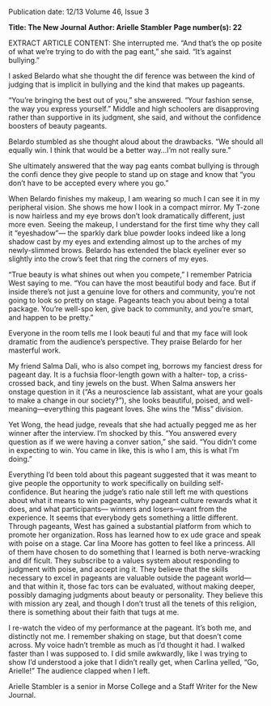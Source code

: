 Publication date: 12/13
Volume 46, Issue 3

**Title: The New Journal**
**Author: Arielle Stambler**
**Page number(s): 22**

EXTRACT ARTICLE CONTENT:
She interrupted me. “And that’s the op­
posite of what we’re trying to do with the pag­
eant,” she said. “It’s against bullying.”

I asked Belardo what she thought the dif­
ference was between the kind of judging that is 
implicit in bullying and the kind that makes up 
pageants.

“You’re bringing the best out of you,” she 
answered. “Your fashion sense, the way you 
express yourself.” Middle and high schoolers 
are disapproving rather than supportive in its 
judgment, she said, and without the confidence 
boosters of beauty pageants.

Belardo stumbled as she thought aloud 
about the drawbacks. “We should all equally 
win. I think that would be a better way…I’m not 
really sure.”

She ultimately answered that the way pag­
eants combat bullying is through the confi­
dence they give people to stand up on stage and 
know that “you don’t have to be accepted every­
where you go.”

When Belardo finishes my makeup, I am 
wearing so much I can see it in my peripheral 
vision. She shows me how I look in a compact 
mirror. My T-zone is now hairless and my eye­
brows don’t look dramatically different, just 
more even. Seeing the makeup, I understand 
for the first time why they call it “eyeshadow”—
the sparkly dark blue powder looks indeed like 
a long shadow cast by my eyes and extending 
almost up to the arches of my newly-slimmed 
brows. Belardo has extended the black eyeliner 
ever so slightly into the crow’s feet that ring the 
corners of my eyes.

“True beauty is what shines out when you 
compete,” I remember Patricia West saying to 
me. “You can have the most beautiful body and 
face. But if inside there’s not just a genuine love 
for others and community, you’re not going 
to look so pretty on stage. Pageants teach you 
about being a total package. You’re well-spo­
ken, give back to community, and you’re smart, 
and happen to be pretty.”

Everyone in the room tells me I look beauti­
ful and that my face will look dramatic from the 
audience’s perspective. They praise Belardo for 
her masterful work.

My friend Salma Dali, who is also compet­
ing, borrows my fanciest dress for pageant day. 
It is a fuchsia floor-length gown with a halter-
top, a criss-crossed back, and tiny jewels on 
the bust. When Salma answers her onstage 
question in it (“As a neuroscience lab assistant, 
what are your goals to make a change in our 
society?”), she looks beautiful, poised, and well-
meaning—everything this pageant loves. She 
wins the “Miss” division.

Yet Wong, the head judge, reveals that she 
had actually pegged me as her winner after the 
interview. I’m shocked by this. “You answered 
every question as if we were having a conver­
sation,” she said. “You didn’t come in expecting 
to win. You came in like, this is who I am, this is 
what I’m doing.”

Everything I’d been told about this pageant 
suggested that it was meant to give people the 
opportunity to work specifically on building 
self-confidence. But hearing the judge’s ratio­
nale still left me with questions about what it 
means to win pageants, why pageant culture 
rewards what it does, and what participants—
winners and losers—want from the experience. 
It seems that everybody gets something a little 
different. Through pageants, West has gained 
a substantial platform from which to promote 
her organization. Ross has learned how to ex­
ude grace and speak with poise on a stage. Car­
lina Moore has gotten to feel like a princess. 
All of them have chosen to do something 
that I learned is both nerve-wracking and dif­
ficult. They subscribe to a values system about 
responding to judgment with poise, and accept­
ing it. They believe that the skills necessary 
to excel in pageants are valuable outside the 
pageant world—and that within it, those fac­
tors can be evaluated, without making deeper, 
possibly damaging judgments about beauty or 
personality. They believe this with mission­
ary zeal, and though I don’t trust all the tenets 
of this religion, there is something about their 
faith that tugs at me.

I re-watch the video of my performance at 
the pageant. It’s both me, and distinctly not me. 
I remember shaking on stage, but that doesn’t 
come across. My voice hadn’t tremble as much 
as I’d thought it had. I walked faster than I was 
supposed to. I did smile awkwardly, like I was 
trying to show I’d understood a joke that I didn’t 
really get, when Carlina yelled, “Go, Arielle!” 
The audience clapped when I left.

Arielle Stambler is a senior in
Morse College and a Staff 
Writer for the New Journal.